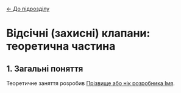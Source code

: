 [<- До підрозділу](README.md)

# Відсічні (захисні) клапани: теоретична частина

## 1. Загальні поняття



Теоретичне заняття розробив [Прізвище або нік розробника Імя](https://github.com). 
